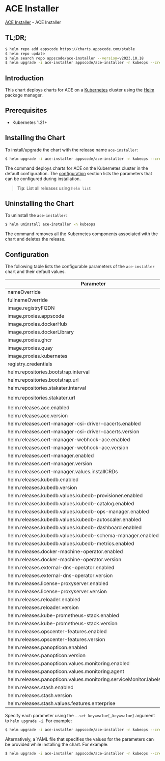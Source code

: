 # ACE Installer

[ACE Installer](https://github.com/bytebuilders/installer) - ACE Installer

## TL;DR;

```bash
$ helm repo add appscode https://charts.appscode.com/stable
$ helm repo update
$ helm search repo appscode/ace-installer --version=v2023.10.18
$ helm upgrade -i ace-installer appscode/ace-installer -n kubeops --create-namespace --version=v2023.10.18
```

## Introduction

This chart deploys charts for ACE on a [Kubernetes](http://kubernetes.io) cluster using the [Helm](https://helm.sh) package manager.

## Prerequisites

- Kubernetes 1.21+

## Installing the Chart

To install/upgrade the chart with the release name `ace-installer`:

```bash
$ helm upgrade -i ace-installer appscode/ace-installer -n kubeops --create-namespace --version=v2023.10.18
```

The command deploys charts for ACE on the Kubernetes cluster in the default configuration. The [configuration](#configuration) section lists the parameters that can be configured during installation.

> **Tip**: List all releases using `helm list`

## Uninstalling the Chart

To uninstall the `ace-installer`:

```bash
$ helm uninstall ace-installer -n kubeops
```

The command removes all the Kubernetes components associated with the chart and deletes the release.

## Configuration

The following table lists the configurable parameters of the `ace-installer` chart and their default values.

|                                Parameter                                 |       Description       |                         Default                         |
|--------------------------------------------------------------------------|-------------------------|---------------------------------------------------------|
| nameOverride                                                             |                         | <code>""</code>                                         |
| fullnameOverride                                                         |                         | <code>""</code>                                         |
| image.registryFQDN                                                       |                         | <code>""</code>                                         |
| image.proxies.appscode                                                   | r.appscode.com          | <code>r.appscode.com</code>                             |
| image.proxies.dockerHub                                                  | company/bin:tag         | <code>""</code>                                         |
| image.proxies.dockerLibrary                                              | alpine, nginx etc.      | <code>""</code>                                         |
| image.proxies.ghcr                                                       | ghcr.io/company/bin:tag | <code>ghcr.io</code>                                    |
| image.proxies.quay                                                       | quay.io/company/bin:tag | <code>quay.io</code>                                    |
| image.proxies.kubernetes                                                 | registry.k8s.io/bin:tag | <code>registry.k8s.io</code>                            |
| registry.credentials                                                     |                         | <code>{}</code>                                         |
| helm.repositories.bootstrap.interval                                     |                         | <code>1h0m0s</code>                                     |
| helm.repositories.bootstrap.url                                          |                         | <code>https://charts.appscode.com/stable</code>         |
| helm.repositories.stakater.interval                                      |                         | <code>1h0m0s</code>                                     |
| helm.repositories.stakater.url                                           |                         | <code>https://stakater.github.io/stakater-charts</code> |
| helm.releases.ace.enabled                                                |                         | <code>false</code>                                      |
| helm.releases.ace.version                                                |                         | <code>"v2023.10.18"</code>                              |
| helm.releases.cert-manager-csi-driver-cacerts.enabled                    |                         | <code>true</code>                                       |
| helm.releases.cert-manager-csi-driver-cacerts.version                    |                         | <code>"v2023.10.1"</code>                               |
| helm.releases.cert-manager-webhook-ace.enabled                           |                         | <code>true</code>                                       |
| helm.releases.cert-manager-webhook-ace.version                           |                         | <code>"v2023.10.18"</code>                              |
| helm.releases.cert-manager.enabled                                       |                         | <code>true</code>                                       |
| helm.releases.cert-manager.version                                       |                         | <code>"v1.11.0"</code>                                  |
| helm.releases.cert-manager.values.installCRDs                            |                         | <code>true</code>                                       |
| helm.releases.kubedb.enabled                                             |                         | <code>true</code>                                       |
| helm.releases.kubedb.version                                             |                         | <code>"v2023.10.26-rc.0"</code>                         |
| helm.releases.kubedb.values.kubedb-provisioner.enabled                   |                         | <code>true</code>                                       |
| helm.releases.kubedb.values.kubedb-catalog.enabled                       |                         | <code>true</code>                                       |
| helm.releases.kubedb.values.kubedb-ops-manager.enabled                   |                         | <code>true</code>                                       |
| helm.releases.kubedb.values.kubedb-autoscaler.enabled                    |                         | <code>false</code>                                      |
| helm.releases.kubedb.values.kubedb-dashboard.enabled                     |                         | <code>false</code>                                      |
| helm.releases.kubedb.values.kubedb-schema-manager.enabled                |                         | <code>false</code>                                      |
| helm.releases.kubedb.values.kubedb-metrics.enabled                       |                         | <code>false</code>                                      |
| helm.releases.docker-machine-operator.enabled                            |                         | <code>true</code>                                       |
| helm.releases.docker-machine-operator.version                            |                         | <code>"v2023.10.18"</code>                              |
| helm.releases.external-dns-operator.enabled                              |                         | <code>true</code>                                       |
| helm.releases.external-dns-operator.version                              |                         | <code>"v2023.10.1"</code>                               |
| helm.releases.license-proxyserver.enabled                                |                         | <code>true</code>                                       |
| helm.releases.license-proxyserver.version                                |                         | <code>"v2023.10.18"</code>                              |
| helm.releases.reloader.enabled                                           |                         | <code>true</code>                                       |
| helm.releases.reloader.version                                           |                         | <code>"v1.0.24"</code>                                  |
| helm.releases.kube-prometheus-stack.enabled                              |                         | <code>true</code>                                       |
| helm.releases.kube-prometheus-stack.version                              |                         | <code>""</code>                                         |
| helm.releases.opscenter-features.enabled                                 |                         | <code>true</code>                                       |
| helm.releases.opscenter-features.version                                 |                         | <code>"v2023.10.18"</code>                              |
| helm.releases.panopticon.enabled                                         |                         | <code>true</code>                                       |
| helm.releases.panopticon.version                                         |                         | <code>"v2023.10.1"</code>                               |
| helm.releases.panopticon.values.monitoring.enabled                       |                         | <code>true</code>                                       |
| helm.releases.panopticon.values.monitoring.agent                         |                         | <code>prometheus.io/operator</code>                     |
| helm.releases.panopticon.values.monitoring.serviceMonitor.labels.release |                         | <code>kube-prometheus-stack</code>                      |
| helm.releases.stash.enabled                                              |                         | <code>true</code>                                       |
| helm.releases.stash.version                                              |                         | <code>"v2023.10.9"</code>                               |
| helm.releases.stash.values.features.enterprise                           |                         | <code>true</code>                                       |


Specify each parameter using the `--set key=value[,key=value]` argument to `helm upgrade -i`. For example:

```bash
$ helm upgrade -i ace-installer appscode/ace-installer -n kubeops --create-namespace --version=v2023.10.18 --set image.proxies.appscode=r.appscode.com
```

Alternatively, a YAML file that specifies the values for the parameters can be provided while
installing the chart. For example:

```bash
$ helm upgrade -i ace-installer appscode/ace-installer -n kubeops --create-namespace --version=v2023.10.18 --values values.yaml
```
